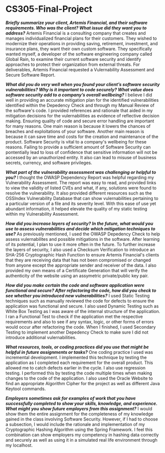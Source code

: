 # CS305-Final-Project

***Briefly summarize your client, Artemis Financial, and their software requirements. Who was the client? What issue did they want you to address?***
Artemis Financial is a consulting company that creates and manages individualized financial plans for their customers. They wished to modernize their operations in providing saving, retirement, investment, and insurance plans, they want their own custom software. They specifically wanted myself, a developer of the software engineering company called Global Rain, to examine their current software security and identify approaches to protect their organization from external threats. For deliverables, Artemis Financial requested a Vulernability Assessment and Secure Software Report.

***What did you do very well when you found your client’s software security vulnerabilities? Why is it important to code securely? What value does software security add to a company’s overall wellbeing?***
I believe I did well in providing an accurate mitigation plan for the identified vulnerabilities identified within the Depedency Check and through my Manual Review of the software's code. I provided references and rationale that aided in my mitigation decisions for the vulernabilities as evidence of reflective decision making. Ensuring quality of code and secure error handling are important for many reasons. One main reason is because it lowers the chances of breaches and exploitations of your software. Another main reason is because it can save time and costs for the creation and maintenance of the product. Software Security is vital to a company's wellbeing for these reasons. Failing to provide a sufficient amount of Software Security can pontentially lead to loss of confidence that sensitive information will not be accessed by an unauthorized entity. It also can lead to misuse of business secrets, currency, and software privileges.   

***What part of the vulnerability assessment was challenging or helpful to you?***
I thought the OWASP Dependency Report was helpful regarding my Vulnerability Assessment. The report was easy to read, and provided links to view the validity of listed CVEs and what, if any, solutions were found to resolve the vulnerability. It also provided different resources such as the OSSIndex Vulnerability Database that can show vulernabilities pertaining to a particular version of a file and its severity level. With this ease of use yet abundant information, it helped elevate the quality of my static testing within my Vulnerability Assessment.

***How did you increase layers of security? In the future, what would you use to assess vulnerabilities and decide which mitigation techniques to use?***
As previously mentioned, I used the OWASP Depedency Check to help assess vulernabilites and possible mitigations in the software. After learning of its potential, I plan to use it more often in the future. To further increase the layers of security, I also used a Checksum Verification to introduce an SHA-256 Cryptographic Hash Function to ensure Artemis Financial's clients that they are receiving data that has not been compromised or changed from anyone except the appropriate sender and receiver of the data. I also provided my own means of a Certificate Generation that will verify the authenticity of the website using an assymetric private/public key pair.

***How did you make certain the code and software application were functional and secure? After refactoring the code, how did you check to see whether you introduced new vulnerabilities?***
I used Static Testing techniques such as manually reviewed the code for defects to ensure the application was functional and secure. I also used Dynamic Testing such as White Box Testing as I was aware of the internal structure of the application. I ran a Functional Test to check if the application met the respective requirements and also to see if any syntax, logic, or other forms of errors would occur after refactoring the code. When I finished, I used Secondary Testing to implement another Depedency Check to make sure I did not introduce additional vulernabilities.

***What resources, tools, or coding practices did you use that might be helpful in future assignments or tasks?***
One coding practice I used was incremental development. I implemented this technique by testing the application as I completed each requirement for the overall product. This allowed me to catch defects earlier in the cycle. I also use regression testing. I performed this by testing the code multiple times when making changes to the code of the application. I also used the Oracle Website to find an appropriate Algorithm Cipher for the project as well as different Java Keytool commands. 

***Employers sometimes ask for examples of work that you have successfully completed to show your skills, knowledge, and experience. What might you show future employers from this assignment?***
I would show them the entire assignment for the completeness of my knowledge gained in the class involving Software Security. However, if I had to choose a subsection, I would include the rationale and implementation of my Cryptographic Hashing Algorithm using the Spring Framework. I feel this combination can show employers my competency in hashing data correctly and securely as well as using it in a simulated real life environment through my localhost. 
